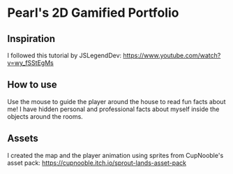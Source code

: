 # Pearl's 2D Gamified Portfolio

## Inspiration
I followed this tutorial by JSLegendDev: https://www.youtube.com/watch?v=wy_fSStEgMs 

## How to use
Use the mouse to guide the player around the house to read fun facts about me! I have hidden personal and professional facts about myself inside the objects around the rooms.

## Assets
I created the map and the player animation using sprites from CupNooble's asset pack: https://cupnooble.itch.io/sprout-lands-asset-pack